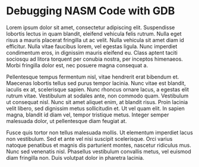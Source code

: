 # Debugging NASM Code with GDB

 Lorem ipsum dolor sit amet, consectetur adipiscing elit. Suspendisse lobortis lectus in quam blandit, eleifend vehicula felis rutrum. Nulla eget risus a mauris placerat fringilla ut ac velit. Nulla vehicula sit amet diam id efficitur. Nulla vitae faucibus lorem, vel egestas ligula. Nunc imperdiet condimentum eros, in dignissim mauris eleifend eu. Class aptent taciti sociosqu ad litora torquent per conubia nostra, per inceptos himenaeos. Morbi fringilla dolor est, nec posuere magna consequat a.

Pellentesque tempus fermentum nisl, vitae hendrerit erat bibendum et. Maecenas lobortis tellus sed purus tempor lacinia. Nunc vitae est blandit, iaculis ex at, scelerisque sapien. Nunc rhoncus ornare lacus, a egestas elit rutrum vitae. Vestibulum at sodales ante, non commodo quam. Vestibulum ut consequat nisl. Nunc sit amet aliquet enim, at blandit risus. Proin lacinia velit libero, sed dignissim metus sollicitudin et. Ut vel quam elit. In sapien magna, blandit id diam vel, tempor tristique metus. Integer semper malesuada dolor, ut pellentesque diam feugiat at.

Fusce quis tortor non tellus malesuada mollis. Ut elementum imperdiet lacus non vestibulum. Sed et ante vel nisi suscipit scelerisque. Orci varius natoque penatibus et magnis dis parturient montes, nascetur ridiculus mus. Nunc sed venenatis nisl. Phasellus vestibulum convallis metus, vel euismod diam fringilla non. Duis volutpat dolor in pharetra lacinia. 